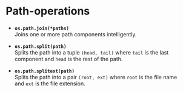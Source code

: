 # Path-operations

- **`os.path.join(*paths)`**  
		Joins one or more path components intelligently.
		
- **`os.path.split(path)`**  
		Splits the path into a tuple `(head, tail)` where `tail` is the last component and `head` is the rest of the path.
		
- **`os.path.splitext(path)`**  
		Splits the path into a pair `(root, ext)` where `root` is the file name and `ext` is the file extension.
